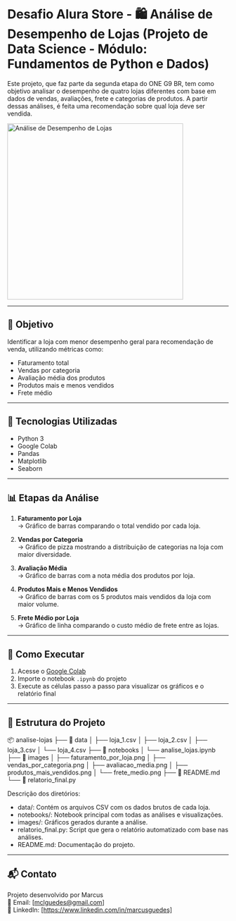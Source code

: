 # Desafio Alura Store - 🛍️ Análise de Desempenho de Lojas (Projeto de Data Science - Módulo: Fundamentos de Python e Dados)

Este projeto, que faz parte da segunda etapa do ONE G9 BR, tem como objetivo analisar o desempenho de quatro lojas diferentes com base em dados de vendas, avaliações, frete e categorias de produtos. A partir dessas análises, é feita uma recomendação sobre qual loja deve ser vendida.

<img src="https://copilot.microsoft.com/th/id/BCO.8bd2c7a4-edd7-4fb9-953f-8aa3a181501c.png" alt="Análise de Desempenho de Lojas" width="400"/>

---

## 📌 Objetivo

Identificar a loja com menor desempenho geral para recomendação de venda, utilizando métricas como:

- Faturamento total
- Vendas por categoria
- Avaliação média dos produtos
- Produtos mais e menos vendidos
- Frete médio

---

## 🧰 Tecnologias Utilizadas

- Python 3
- Google Colab
- Pandas
- Matplotlib
- Seaborn

---

## 📊 Etapas da Análise

1. **Faturamento por Loja**  
   → Gráfico de barras comparando o total vendido por cada loja.

2. **Vendas por Categoria**  
   → Gráfico de pizza mostrando a distribuição de categorias na loja com maior diversidade.

3. **Avaliação Média**  
   → Gráfico de barras com a nota média dos produtos por loja.

4. **Produtos Mais e Menos Vendidos**  
   → Gráfico de barras com os 5 produtos mais vendidos da loja com maior volume.

5. **Frete Médio por Loja**  
   → Gráfico de linha comparando o custo médio de frete entre as lojas.

---

## 📎 Como Executar

1. Acesse o [Google Colab](https://colab.research.google.com/)
2. Importe o notebook `.ipynb` do projeto
3. Execute as células passo a passo para visualizar os gráficos e o relatório final

---

## 📂 Estrutura do Projeto
📦 analise-lojas
├── 📁 data
│   ├── loja_1.csv
│   ├── loja_2.csv
│   ├── loja_3.csv
│   └── loja_4.csv
├── 📁 notebooks
│   └── analise_lojas.ipynb
├── 📁 images
│   ├── faturamento_por_loja.png
│   ├── vendas_por_categoria.png
│   ├── avaliacao_media.png
│   ├── produtos_mais_vendidos.png
│   └── frete_medio.png
├── 📄 README.md
└── 📄 relatorio_final.py

Descrição dos diretórios:
- data/: Contém os arquivos CSV com os dados brutos de cada loja.
- notebooks/: Notebook principal com todas as análises e visualizações.
- images/: Gráficos gerados durante a análise.
- relatorio_final.py: Script que gera o relatório automatizado com base nas análises.
- README.md: Documentação do projeto.

---

## 📬 Contato

Projeto desenvolvido por Marcus  
📧 Email: [mclguedes@gmail.com]  
📱 LinkedIn: [https://www.linkedin.com/in/marcusguedes]
